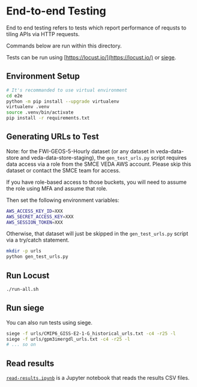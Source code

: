 # End-to-end Testing

End to end testing refers to tests which report performance of requsts to tiling APIs via HTTP requests.

Commands below are run within this directory.

Tests can be run using [https://locust.io/](https://locust.io/) or [siege](https://www.joedog.org/siege-home/).

## Environment Setup

```bash
# It's recommanded to use virtual environment
cd e2e
python -m pip install --upgrade virtualenv
virtualenv .venv
source .venv/bin/activate
pip install -r requirements.txt
```

## Generating URLs to Test

Note: for the FWI-GEOS-5-Hourly dataset (or any dataset in veda-data-store and veda-data-store-staging), the `gen_test_urls.py` script requires data access via a role from the SMCE VEDA AWS account. Please skip this dataset or contact the SMCE team for access.

If you have role-based access to those buckets, you will need to assume the role using MFA and assume that role.

Then set the following environment variables:

```bash
AWS_ACCESS_KEY_ID=XXX
AWS_SECRET_ACCESS_KEY=XXX
AWS_SESSION_TOKEN=XXX
```

Otherwise, that dataset will just be skipped in the `gen_test_urls.py` script via a try/catch statement.

```bash
mkdir -p urls
python gen_test_urls.py
```

## Run Locust

```bash
./run-all.sh
```

## Run siege

You can also run tests using siege.

```bash
siege -f urls/CMIP6_GISS-E2-1-G_historical_urls.txt -c4 -r25 -l
siege -f urls/gpm3imergdl_urls.txt -c4 -r25 -l
# ... so on
```

## Read results

[`read-results.ipynb`](./read-results.ipynb) is a Jupyter notebook that reads the results CSV files.
